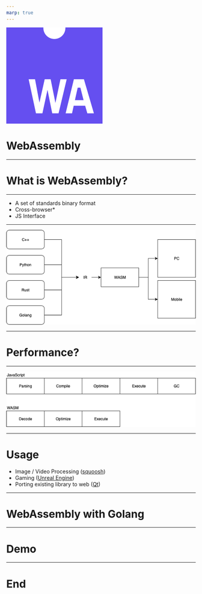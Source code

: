 ```yaml
---
marp: true
---
```


<!--
theme: gaia
class: lead
-->

![](./assets/wa_logo.png)

# WebAssembly

---

# What is WebAssembly?

---

- A set of standards binary format
- Cross-browser\*
- JS Interface

---

![](./assets/intro.png)

---

# Performance?

---

![](./assets/perf.png)

---

# Usage

- Image / Video Processing ([squoosh](https://squoosh.app))
- Gaming ([Unreal Engine](https://s3.amazonaws.com/mozilla-games/ZenGarden/EpicZenGarden.html))
- Porting existing library to web ([Qt](https://www.qt.io/qt-examples-for-webassembly))

---

# WebAssembly with Golang

---

# Demo

---

# End

